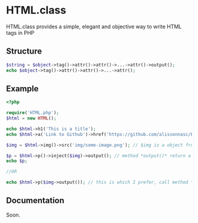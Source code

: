 # HTML.class
HTML.class provides a simple, elegant and objective way to write HTML tags in PHP

## Structure

```php
$string = $object->tag()->attr()->attr()->...->attr()->output(); 
echo $object->tag()->attr()->attr()->...->attr(); 
```

## Example

```php
<?php

require('HTML.php');
$html = new HTML();

echo $html->h1('This is a title');
echo $html->a('Link to Github')->href('https://github.com/alissonnasc/HTML.class')->style('text-decorarion', 'none');

$img = $html->img()->src('img/some-image.png'); // $img is a object from HTMLElement Class

$p = $html->p()->inject($img)->output(); // method *output()* return a result string
echo $p;

//OR

echo $html->p($img->output()); // this is which I prefer, call method *toString()* directly =) 

```

## Documentation 

Soon.
